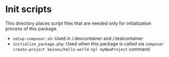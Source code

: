# Init scripts

This directory places script files that are needed only for initialization process of this package.

- `setup-composer.sh`: Used in /.devcontainer and /.testcontainer
- `initialize_package.php`: Used when this package is called via `composer create-project keinos/hello-world-tpl myNewProject` command
